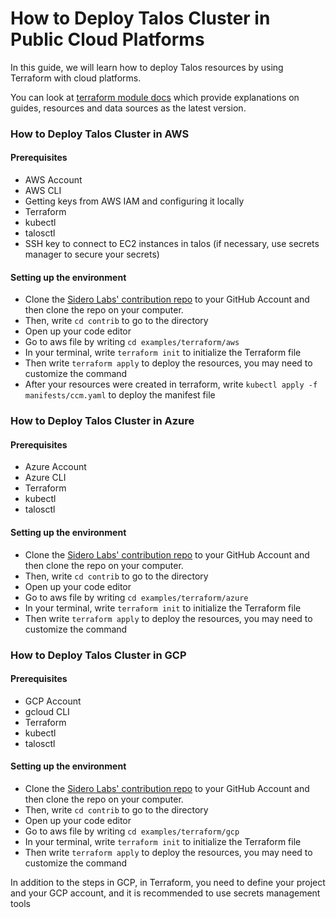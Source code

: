 # How to Deploy Talos Cluster in Public Cloud Platforms

In this guide, we will learn how to deploy Talos resources by using Terraform with cloud platforms.

You can look at [terraform module docs](https://registry.terraform.io/providers/siderolabs/talos/latest/docs) which provide explanations on guides, resources and data sources as the latest version.

### How to Deploy Talos Cluster in AWS

#### Prerequisites

- AWS Account 
- AWS CLI
- Getting keys from AWS IAM and configuring it locally
- Terraform
- kubectl
- talosctl
- SSH key to connect to EC2 instances in talos (if necessary, use secrets manager to secure your secrets)

#### Setting up the environment

- Clone the [Sidero Labs' contribution repo](https://github.com/siderolabs/contrib) to your GitHub Account and then clone the repo on your computer.
- Then, write ```cd contrib``` to go to the directory
- Open up your code editor
- Go to aws file by writing ```cd examples/terraform/aws```
- In your terminal, write ```terraform init``` to initialize the Terraform file
- Then write ```terraform apply``` to deploy the resources, you may need to customize the command 
- After your resources were created in terraform, write ```kubectl apply -f manifests/ccm.yaml``` to deploy the manifest file

### How to Deploy Talos Cluster in Azure

#### Prerequisites

- Azure Account 
- Azure CLI
- Terraform
- kubectl
- talosctl

#### Setting up the environment

- Clone the [Sidero Labs' contribution repo](https://github.com/siderolabs/contrib) to your GitHub Account and then clone the repo on your computer.
- Then, write ```cd contrib``` to go to the directory
- Open up your code editor
- Go to aws file by writing ```cd examples/terraform/azure```
- In your terminal, write ```terraform init``` to initialize the Terraform file
- Then write ```terraform apply``` to deploy the resources, you may need to customize the command 

### How to Deploy Talos Cluster in GCP

#### Prerequisites

- GCP Account 
- gcloud CLI
- Terraform
- kubectl
- talosctl

#### Setting up the environment

- Clone the [Sidero Labs' contribution repo](https://github.com/siderolabs/contrib) to your GitHub Account and then clone the repo on your computer.
- Then, write ```cd contrib``` to go to the directory
- Open up your code editor
- Go to aws file by writing ```cd examples/terraform/gcp```
- In your terminal, write ```terraform init``` to initialize the Terraform file
- Then write ```terraform apply``` to deploy the resources, you may need to customize the command 

In addition to the steps in GCP, in Terraform, you need to define your project and your GCP account, and it is recommended to use secrets management tools
